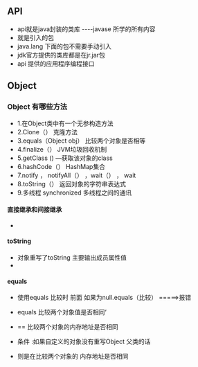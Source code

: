 ## API

+ api就是java封装的类库  ----javase 所学的所有内容
+ 就是引入的包
+ java.lang 下面的包不需要手动引入
+ jdk官方提供的类库都是在jr.jar包
+ api 提供的应用程序编程接口



##  

## Object

### Object 有哪些方法

+ 1.在Object类中有一个无参构造方法
+ 2.Clone（）  克隆方法
+ 3.equals（Object obj） 比较两个对象是否相等
+ 4.finalize（） JVM垃圾回收机制
+ 5.getClass ()  —获取该对象的class
+ 6.hashCode（）  HashMap集合
+ 7.notify ， notifyAll（） ，wait（） ， wait
+ 8.toString（） 返回对象的字符串表达式
+ 9.多线程 synchronized  多线程之间的通讯



#### 直接继承和间接继承

+ 







#### toString

+ 对象重写了toString 主要输出成员属性值
+ 







#### equals

+ 使用equals 比较时 前面 如果为null.equals（比较） =====>报错

+ equals 比较两个对象值是否相同‘
+ == 比较两个对象的内存地址是否相同
+ 条件 :如果自定义的对象没有重写Object 父类的话
+ 则是在比较两个对象的  内存地址是否相同